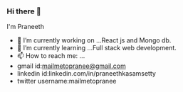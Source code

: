 ### Hi there 👋
I'm Praneeth
- 🔭 I’m currently working on ...React js and Mongo db.
- 🌱 I’m currently learning ...Full stack web development.
- 📫 How to reach me: ...
- gmail id:mailmetopranee@gmail.com
- linkedin id:linkedin.com/in/praneethkasamsetty
- twitter username:mailmetopranee
